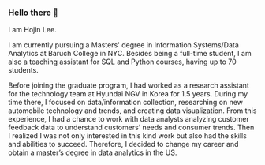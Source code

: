 ### Hello there 👋

I am Hojin Lee.

I am currently pursuing a Masters' degree in Information Systems/Data Analytics at Baruch College in NYC. Besides being a full-time student, I am also a teaching assistant for SQL and Python courses, having up to 70 students. 

Before joining the graduate program, I had worked as a research assistant for the technology team at Hyundai NGV in Korea for 1.5 years. During my time there, I focused on data/information collection, researching on new automobile technology and trends, and creating data visualization. From this experience, I had a chance to work with data analysts analyzing customer feedback data to understand customers’ needs and consumer trends. Then I realized I was not only interested in this kind work but also had the skills and abilities to succeed. Therefore, I decided to change my career and obtain a master’s degree in data analytics in the US.
